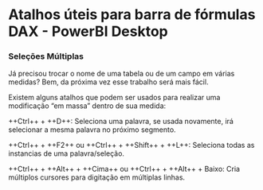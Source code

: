 # Atalhos úteis para barra de fórmulas DAX - PowerBI Desktop

### Seleções Múltiplas

Já precisou trocar o nome de uma tabela ou de um campo em várias medidas? Bem, da próxima vez esse trabalho será mais fácil.

Existem alguns atalhos que podem ser usados para realizar uma modificação “em massa” dentro de sua medida:

++Ctrl++ + ++D++: Seleciona uma palavra, se usada novamente, irá selecionar a mesma palavra no próximo segmento.

++Ctrl++ + ++F2++ ou ++Ctrl++ + ++Shift++ + ++L++: Seleciona todas as instancias de uma palavra/seleção.

++Ctrl++ + ++Alt++ + ++Cima++ ou ++Ctrl++ + ++Alt++ + Baixo: Cria múltiplos cursores para digitação em múltiplas linhas.